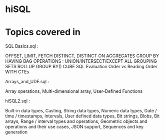 # hiSQL

# Topics covered in

SQL Basics.sql :

OFFSET, LIMIT, FETCH
DISTINCT, DISTINCT ON
AGGREGATES
GROUP BY
HAVING
BAG OPERATIONS : UNION/INTERSECT/EXCEPT ALL
GROUPING SETS
ROLLUP
GROUP BY()
CUBE
SQL Evaluation Order vs Reading Order
WITH CTEs

Arrays_and_UDF.sql :

Array operations,
Multi-dimensional array,
User-Defined Functions

hiSQL2.sql :

Built-in data types,
Casting,
String data types,
Numeric data types, 
Date / time / timestamps,
Intervals,
User defined data types,
Bit strings,
Blobs,
Bit arrays,
Range / interval types and operations,
Geometric objects and operations and their use cases,
JSON support,
Sequences and key generation
